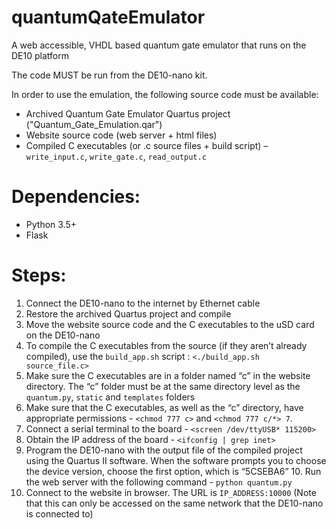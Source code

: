 # quantumQateEmulator
A web accessible, VHDL based quantum gate emulator that runs on the DE10 platform

The code MUST be run from the DE10-nano kit.

In order to use the emulation, the following source code must be available:
* Archived Quantum Gate Emulator Quartus project ("Quantum_Gate_Emulation.qar")
* Website source code (web server + html files)
* Compiled C executables (or .c source files + build script) – `write_input.c`, `write_gate.c`, `read_output.c`

# Dependencies:
* Python 3.5+
* Flask

# Steps:
1. Connect the DE10-nano to the internet by Ethernet cable
2. Restore the archived Quartus project and compile
3. Move the website source code and the C executables to the uSD card on the DE10-nano
4. To compile the C executables from the source (if they aren’t already compiled), use the `build_app.sh` script :
`<./build_app.sh source_file.c>`
5. Make sure the C executables are in a folder named “c” in the website directory. The “c” folder must be at the same directory level as the `quantum.py`, `static` and `templates` folders 
6. Make sure that the C executables, as well as the “c” directory, have appropriate permissions - 
`<chmod 777 c>` and `<chmod 777 c/*> 7`. 
7. Connect a serial terminal to the board - 
`<screen /dev/ttyUSB* 115200>`
8. Obtain the IP address of the board - 
`<ifconfig | grep inet>`
9. Program the DE10-nano with the output file of the compiled project using the Quartus II software. When the software prompts you to choose the device version, choose the first option, which is “5CSEBA6” 10. Run the web server with the following command - 
`python quantum.py`
11. Connect to the website in browser. The URL is `IP_ADDRESS:10000` (Note that this can only be accessed on the same network that the DE10-nano is connected to)
